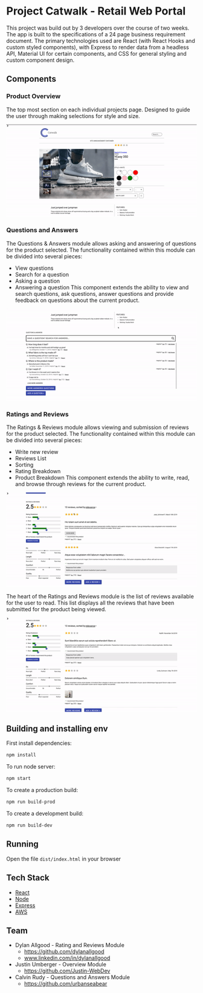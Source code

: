 # Project Catwalk - Retail Web Portal

This project was build out by 3 developers over the course of two weeks. The app
is built to the specifications of a 24 page business requirement document. The
primary technologies used are React (with React Hooks and custom styled
components), with Express to render data from a headless API, Material UI for
certain components, and CSS for general styling and custom component design.

## Components

### Product Overview

The top most section on each individual projects page. Designed to guide the
user through making selections for style and size.

![Product overview component](readme_assets/overview.gif)

### Questions and Answers

The Questions & Answers module allows asking and answering of questions for the
product selected. The functionality contained within this module can be divided
into several pieces:

- View questions
- Search for a question
- Asking a question
- Answering a question This component extends the ability to view and search
  questions, ask questions, answer questions and provide feedback on questions
  about the current product.

![Related product component gif](readme_assets/q_a.gif)

### Ratings and Reviews

The Ratings & Reviews module allows viewing and submission of reviews for the
product selected. The functionality contained within this module can be divided
into several pieces:

- Write new review
- Reviews List
- Sorting
- Rating Breakdown
- Product Breakdown This component extends the ability to write, read, and
  browse through reviews for the current product.

![Ratings and reviews component gif](readme_assets/ratings_review1.gif)

The heart of the Ratings and Reviews module is the list of reviews available for
the user to read. This list displays all the reviews that have been submitted
for the product being viewed.

![Ratings and reviews component gif](readme_assets/ratings_review2.gif)

## Building and installing env

First install dependencies:

```sh
npm install
```

To run node server:

```sh
npm start
```

To create a production build:

```sh
npm run build-prod
```

To create a development build:

```sh
npm run build-dev
```

## Running

Open the file `dist/index.html` in your browser

## Tech Stack

- [React](https://reactjs.org/)
- [Node](https://nodejs.org/en/)
- [Express](https://expressjs.com/)
- [AWS](https://aws.amazon.com/)

## Team

- Dylan Allgood - Rating and Reviews Module
  - https://github.com/dylanallgood
  - www.linkedin.com/in/dylanallgood
- Justin Umberger - Overview Module
  - https://github.com/Justin-WebDev
- Calvin Rudy - Questions and Answers Module
  - https://github.com/urbanseabear
